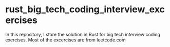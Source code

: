 # rust_big_tech_coding_interview_excercises
In this repository, I store the solution in Rust for big tech interview coding exercises. Most of the excercises are from leetcode.com
